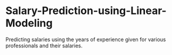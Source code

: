 # Salary-Prediction-using-Linear-Modeling
Predicting salaries using the years of experience given for various professionals and their salaries. 

